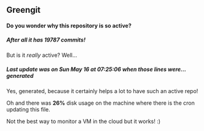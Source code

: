 ## Greengit

#### Do you wonder why this repository is so active?

##### After all it has 19787 commits!

But is it *really* active? Well...

##### Last update was on Sun May 16 at 07:25:06 when those lines were... generated

Yes, generated, because it certainly helps a lot to have such an active repo!

Oh and there was **26%** disk usage on the machine
where there is the cron updating this file.

Not the best way to monitor a VM in the cloud but it works! :)
